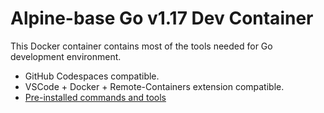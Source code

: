 # Alpine-base Go v1.17 Dev Container

This Docker container contains most of the tools needed for Go development environment.

- GitHub Codespaces compatible.
- VSCode + Docker + Remote-Containers extension compatible.
- [Pre-installed commands and tools](https://github.com/KEINOS/VSCode-Dev-Container-Go/blob/main/image_info.txt)
